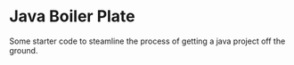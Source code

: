 # Java Boiler Plate #
Some starter code to steamline the process of getting a java project off the ground. 
